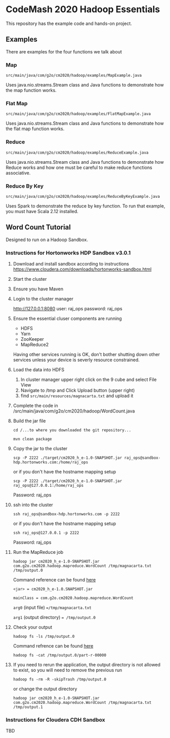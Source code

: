 # CodeMash 2020 Hadoop Essentials

This repository has the example code and hands-on project.

## Examples
There are examples for the four functions we talk about

### Map

`src/main/java/com/g2o/cm2020/hadoop/examples/MapExample.java`

Uses java.nio.streams.Stream class and Java functions to demonstrate how the map function works.

### Flat Map

`src/main/java/com/g2o/cm2020/hadoop/examples/FlatMapExample.java`

Uses java.nio.streams.Stream class and Java functions to demonstrate how the flat map function works.

### Reduce

`src/main/java/com/g2o/cm2020/hadoop/examples/ReduceExample.java`

Uses java.nio.streams.Stream class and Java functions to demonstrate how Reduce works and how one must be careful to make reduce functions associative.

### Reduce By Key

`src/main/java/com/g2o/cm2020/hadoop/examples/ReduceByKeyExample.java`

Uses Spark to demonstrate the reduce by key function.
To run that example, you must have Scala 2.12 installed.

## Word Count Tutorial

Designed to run on a Hadoop Sandbox.

### Instructions for Hortonworks HDP Sandbox v3.0.1

 1. Download and install sandbox according to instructions https://www.cloudera.com/downloads/hortonworks-sandbox.html
 1. Start the cluster
 1. Ensure you have Maven
 1. Login to the cluster manager
    
    http://127.0.0.1:8080
    user: raj_ops
    password: raj_ops

 1. Ensure the essential cluser components are running
    * HDFS
    * Yarn
    * ZooKeeper
    * MapReduce2
    
    Having other services running is OK, don't bother shutting down other services unless your device is severly resource constrained.
 1. Load the data into HDFS
    1. In cluster manager upper right click on the 9 cube and select File View
    1. Navigate to /tmp and Click Upload button (upper right)
    1. find `src/main/resources/magnacarta.txt` and upload it

 1. Complete the code in /src/main/java/com/g2o/cm2020/hadoop/WordCount.java
 1. Build the jar file
 
     `cd /...to where you downloaded the git repository...`
     
     `mvn clean package`
     
 1. Copy the jar to the cluster
 
    `scp -P 2222 ./target/cm2020_h_e-1.0-SNAPSHOT.jar raj_ops@sandbox-hdp.hortonworks.com:/home/raj_ops`
    
    or if you don't have the hostname mapping setup
    
    `scp -P 2222 ./target/cm2020_h_e-1.0-SNAPSHOT.jar raj_ops@127.0.0.1:/home/raj_ops`

    Password: raj_ops
    
 1. ssh into the cluster
 
    `ssh raj_ops@sandbox-hdp.hortonworks.com -p 2222`
    
    or if you don't have the hostname mapping setup
    
    `ssh raj_ops@127.0.0.1 -p 2222`
    
    Password: raj_ops
    
 1. Run the MapReduce job
  
     `hadoop jar cm2020_h_e-1.0-SNAPSHOT.jar com.g2o.cm2020.hadoop.mapreduce.WordCount /tmp/magnacarta.txt /tmp/output.0`
     
     Command reference can be found [here](https://hadoop.apache.org/docs/current/hadoop-project-dist/hadoop-common/CommandsManual.html#jar)
     
     `<jar> = cm2020_h_e-1.0.SNAPSHOT.jar`
     
     `mainClass = com.g2o.cm2020.hadoop.mapreduce.WordCount`
     
     `arg0` (input file) `=/tmp/magnacarta.txt`
     
     `arg1` (output directory) `= /tmp/output.0`
     
 1. Check your output
  
     `hadoop fs -ls /tmp/output.0`
     
     Command refrence can be found [here](https://hadoop.apache.org/docs/current/hadoop-project-dist/hadoop-common/CommandsManual.html#fs)
    
     `hadoop fs -cat /tmp/output.0/part-r-00000`
 1. If you need to rerun the application, the output directory is not allowed to exist, so you will need to remove the previous run
 
    `hadoop fs -rm -R -skipTrash /tmp/output.0`
    
    or change the output directory
    
    `hadoop jar cm2020_h_e-1.0-SNAPSHOT.jar com.g2o.cm2020.hadoop.mapreduce.WordCount /tmp/magnacarta.txt /tmp/output.1`
       
### Instructions for Cloudera CDH Sandbox

TBD